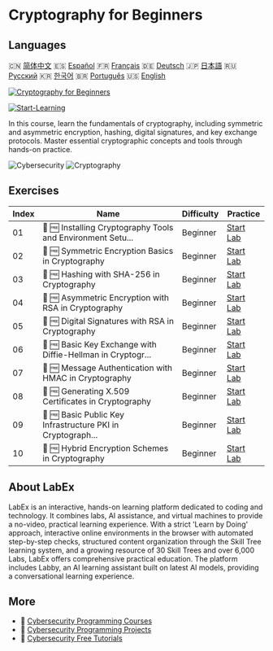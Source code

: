 # Cryptography for Beginners

## Languages

🇨🇳 [简体中文](README_zh.md) 🇪🇸 [Español](README_es.md) 🇫🇷 [Français](README_fr.md) 🇩🇪 [Deutsch](README_de.md) 🇯🇵 [日本語](README_ja.md) 🇷🇺 [Русский](README_ru.md) 🇰🇷 [한국어](README_ko.md) 🇧🇷 [Português](README_pt.md) 🇺🇸 [English](README.md) 

[![Cryptography for Beginners](https://cover-creator.labex.io/cryptography-for-beginners.png)](https://labex.io/courses/cryptography-for-beginners)

[![Start-Learning](https://img.shields.io/badge/Start-Learning-whitesmoke?style=for-the-badge)](https://labex.io/courses/cryptography-for-beginners)

In this course, learn the fundamentals of cryptography, including symmetric and asymmetric encryption, hashing, digital signatures, and key exchange protocols. Master essential cryptographic concepts and tools through hands-on practice.

![Cybersecurity](https://img.shields.io/badge/Cybersecurity-whitesmoke?style=for-the-badge&logo=cybersecurity)
![Cryptography](https://img.shields.io/badge/Cryptography-whitesmoke?style=for-the-badge&logo=cryptography)


## Exercises

|   Index | Name                                                        | Difficulty   | Practice                                                                                                                               |
|---------|-------------------------------------------------------------|--------------|----------------------------------------------------------------------------------------------------------------------------------------|
|      01 | 📖 🆓 Installing Cryptography Tools and Environment Setu... | Beginner     | <a target='_blank' href='https://labex.io/tutorials/linux-installing-cryptography-tools-and-environment-setup-632723'>Start Lab</a>    |
|      02 | 📖 🆓 Symmetric Encryption Basics in Cryptography           | Beginner     | <a target='_blank' href='https://labex.io/tutorials/linux-symmetric-encryption-basics-in-cryptography-632724'>Start Lab</a>            |
|      03 | 📖 🆓 Hashing with SHA-256 in Cryptography                  | Beginner     | <a target='_blank' href='https://labex.io/tutorials/linux-hashing-with-sha-256-in-cryptography-632722'>Start Lab</a>                   |
|      04 | 📖 🆓 Asymmetric Encryption with RSA in Cryptography        | Beginner     | <a target='_blank' href='https://labex.io/tutorials/linux-asymmetric-encryption-with-rsa-in-cryptography-632719'>Start Lab</a>         |
|      05 | 📖 🆓 Digital Signatures with RSA in Cryptography           | Beginner     | <a target='_blank' href='https://labex.io/tutorials/linux-digital-signatures-with-rsa-in-cryptography-632721'>Start Lab</a>            |
|      06 | 📖 🆓 Basic Key Exchange with Diffie-Hellman in Cryptogr... | Beginner     | <a target='_blank' href='https://labex.io/tutorials/linux-basic-key-exchange-with-diffie-hellman-in-cryptography-632720'>Start Lab</a> |
|      07 | 📖 🆓 Message Authentication with HMAC in Cryptography      | Beginner     | <a target='_blank' href='https://labex.io/tutorials/linux-message-authentication-with-hmac-in-cryptography-632760'>Start Lab</a>       |
|      08 | 📖 🆓 Generating X.509 Certificates in Cryptography         | Beginner     | <a target='_blank' href='https://labex.io/tutorials/linux-generating-x-509-certificates-in-cryptography-632758'>Start Lab</a>          |
|      09 | 📖 🆓 Basic Public Key Infrastructure PKI in Cryptograph... | Beginner     | <a target='_blank' href='https://labex.io/tutorials/linux-basic-public-key-infrastructure-pki-in-cryptography-632757'>Start Lab</a>    |
|      10 | 📖 🆓 Hybrid Encryption Schemes in Cryptography             | Beginner     | <a target='_blank' href='https://labex.io/tutorials/linux-hybrid-encryption-schemes-in-cryptography-632759'>Start Lab</a>              |

## About LabEx

LabEx is an interactive, hands-on learning platform dedicated to coding and technology. It combines labs, AI assistance, and virtual machines to provide a no-video, practical learning experience. With a strict 'Learn by Doing' approach, interactive online environments in the browser with automated step-by-step checks, structured content organization through the Skill Tree learning system, and a growing resource of 30 Skill Trees and over 6,000 Labs, LabEx offers comprehensive practical education. The platform includes Labby, an AI learning assistant built on latest AI models, providing a conversational learning experience.

## More

- 🔗 [Cybersecurity Programming Courses](https://github.com/labex-labs/awesome-programming-courses)
- 🔗 [Cybersecurity Programming Projects](https://github.com/labex-labs/awesome-programming-projects)
- 🔗 [Cybersecurity Free Tutorials](https://github.com/labex-labs/cybersecurity-free-tutorials)

